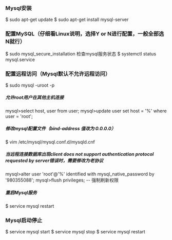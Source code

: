 ### Mysql安装
$ sudo apt-get update
$ sudo apt-get install mysql-server

### 配置MySQL（仔细看Linux说明，选择Y or N进行配置，一般全部选N就行）
$ sudo mysql_secure_installation
检查mysql服务状态
$ systemctl status mysql.service

### 配置远程访问（Mysql默认不允许远程访问）
$ sudo mysql -uroot -p
##### 允许root用户在其他主机连接
mysql>select host, user from user;
mysql>update user set host = '%' where user = 'root';
##### 修改mysql配置文件（bind-address 值改为 0.0.0.0）
$ vim /etc/mysql/mysql.conf.d/mysqld.cnf
##### 当远程连接数据库出现client does not support authentication protocol requested by server错误时，需要修改为老协议
mysql>alter user 'root'@'%' identified with mysql_native_password by '980355088';
mysql>flush privileges; -- 强制刷新权限
##### 重启Mysql服务
$ service mysql restart


### Mysql启动停止
$ service mysql start
$ service mysql stop
$ service mysql restart

